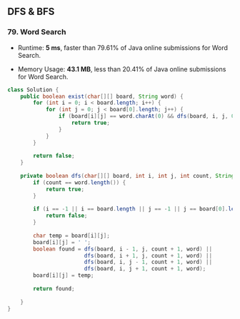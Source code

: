 ## DFS & BFS



### 79. Word Search

- Runtime: **5 ms**, faster than 79.61% of Java online submissions for Word Search.

- Memory Usage: **43.1 MB**, less than 20.41% of Java online submissions for Word Search.

```java
class Solution {
    public boolean exist(char[][] board, String word) {
        for (int i = 0; i < board.length; i++) {
            for (int j = 0; j < board[0].length; j++) {
                if (board[i][j] == word.charAt(0) && dfs(board, i, j, 0, word)){
                    return true;
                }
            }
        }
        
        return false;
    }
    
    private boolean dfs(char[][] board, int i, int j, int count, String word) {
        if (count == word.length()) {
            return true;
        }
        
        if (i == -1 || i == board.length || j == -1 || j == board[0].length || board[i][j] != word.charAt(count)) {
            return false;
        }
        
        char temp = board[i][j];
        board[i][j] = ' ';
        boolean found = dfs(board, i - 1, j, count + 1, word) ||
                        dfs(board, i + 1, j, count + 1, word) ||
                        dfs(board, i, j - 1, count + 1, word) ||
                        dfs(board, i, j + 1, count + 1, word);
        board[i][j] = temp;
        
        return found;
        
    }
}
```



